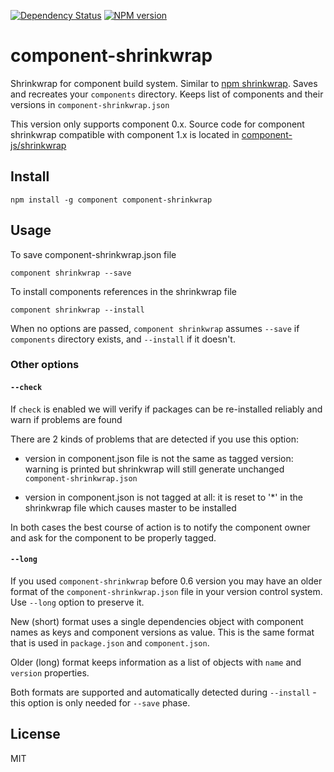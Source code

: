 [![Dependency Status](https://img.shields.io/gemnasium/pirxpilot/component-shrinkwrap.svg)](https://gemnasium.com/pirxpilot/component-shrinkwrap)
[![NPM version](https://img.shields.io/npm/v/component-shrinkwrap.svg)](https://www.npmjs.org/package/component-shrinkwrap)
# component-shrinkwrap

Shrinkwrap for component build system. Similar to [npm shrinkwrap][].
Saves and recreates your `components` directory.
Keeps list of components and their versions in `component-shrinkwrap.json`

This version only supports component 0.x. Source code for component shrinkwrap compatible with component 1.x is located in [component-js/shrinkwrap](https://github.com/componentjs/shrinkwrap)

## Install

    npm install -g component component-shrinkwrap

## Usage

To save component-shrinkwrap.json file

    component shrinkwrap --save


To install components references in the shrinkwrap file

    component shrinkwrap --install

When no options are passed, `component shrinkwrap` assumes `--save` if `components` directory
exists, and `--install` if it doesn't.

### Other options

#### `--check`

If `check` is enabled we will verify if packages can be re-installed     reliably and warn if
problems are found

There are 2 kinds of problems that are detected if you use this option:

- version in component.json file is not the same as tagged version: warning is printed but
shrinkwrap will still generate unchanged `component-shrinkwrap.json`

- version in component.json is not tagged at all: it is reset to '*' in the shrinkwrap file which
causes master to be installed

In both cases the best course of action is to notify the component owner and ask for the component
to be properly tagged.

#### `--long`

If you used `component-shrinkwrap` before 0.6 version you may have an older format of the
`component-shrinkwrap.json` file in your version control system. Use `--long` option to preserve it.

New (short) format uses a single dependencies object with component names as keys and component
versions as value. This is the same format that is used in `package.json` and `component.json`.

Older (long) format keeps information as a list of objects with `name` and `version` properties.

Both formats are supported and automatically detected during `--install` - this option is only
needed for `--save` phase.

## License

MIT

[npm shrinkwrap]: https://npmjs.org/doc/shrinkwrap.html
